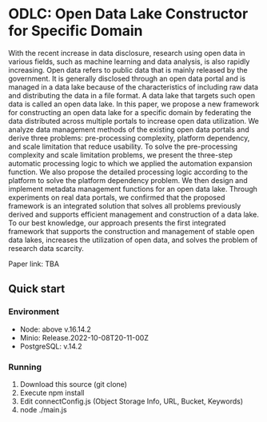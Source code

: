# ODLC: Open Data Lake Constructor for Specific Domain

With the recent increase in data disclosure, research using open data in various fields, such as machine learning and data analysis, is also rapidly increasing. Open data refers to public data that is mainly released by the government. It is generally disclosed through an open data portal and is managed in a data lake because of the characteristics of including raw data and distributing the data in a file format. A data lake that targets such open data is called an open data lake. In this paper, we propose a new framework for constructing an open data lake for a specific domain by federating the data distributed across multiple portals to increase open data utilization. We analyze data management methods of the existing open data portals and derive three problems: pre-processing complexity, platform dependency, and scale limitation that reduce usability. To solve the pre-processing complexity and scale limitation problems, we present the three-step automatic processing logic to which we applied the automation expansion function. We also propose the detailed processing logic according to the platform to solve the platform dependency problem. We then design and implement metadata management functions for an open data lake. Through experiments on real data portals, we confirmed that the proposed framework is an integrated solution that solves all problems previously derived and supports efficient management and construction of a data lake. To our best knowledge, our approach presents the first integrated framework that supports the construction and management of stable open data lakes, increases the utilization of open data, and solves the problem of research data scarcity.

Paper link: TBA

## Quick start

### Environment
 - Node: above v.16.14.2
 - Minio: Release.2022-10-08T20-11-00Z 
 - PostgreSQL: v.14.2

### Running
1. Download this source (git clone)
2. Execute npm install
3. Edit connectConfig.js (Object Storage Info, URL, Bucket, Keywords)
4. node ./main.js
